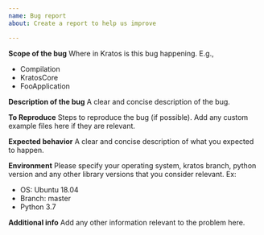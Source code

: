 ```yaml
---
name: Bug report
about: Create a report to help us improve

---
```


**Scope of the bug**
Where in Kratos is this bug happening. E.g.,
- Compilation
- KratosCore
- FooApplication

**Description of the bug**
A clear and concise description of the bug.

**To Reproduce**
Steps to reproduce the bug (if possible). Add any custom example files here if they are relevant.

**Expected behavior**
A clear and concise description of what you expected to happen.

**Environment**
Please specify your operating system, kratos branch, python version and any other library versions that you consider relevant.
Ex:
- OS: Ubuntu 18.04
- Branch: master
- Python 3.7

**Additional info**
Add any other information relevant to the problem here.
